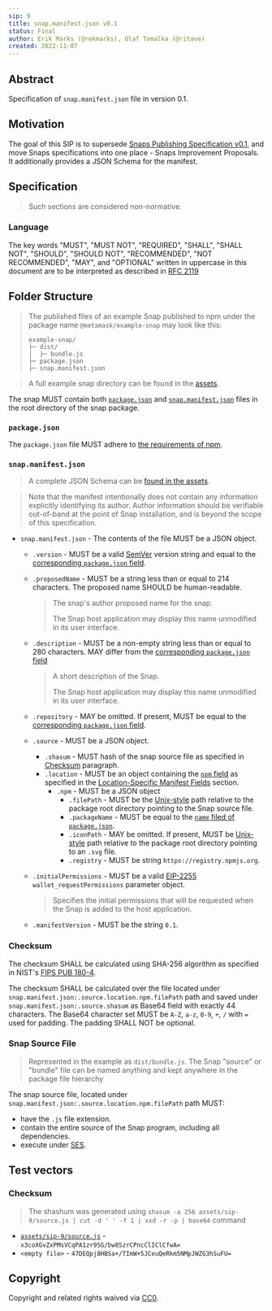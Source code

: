 ```yaml
---
sip: 9
title: snap.manifest.json v0.1
status: Final
author: Erik Marks (@rekmarks), Olaf Tomalka (@ritave)
created: 2022-11-07
---
```


## Abstract

Specification of `snap.manifest.json` file in version 0.1.

## Motivation

The goal of this SIP is to supersede [Snaps Publishing Specification v0.1](https://github.com/MetaMask/specifications/blob/c226cbaca1deb83d3e85941d06fc7534ff972336/snaps/publishing.md), and move Snaps specifications into one place - Snaps Improvement Proposals.
It additionally provides a JSON Schema for the manifest.

## Specification

> Such sections are considered non-normative.

### Language

The key words "MUST", "MUST NOT", "REQUIRED", "SHALL", "SHALL NOT",
"SHOULD", "SHOULD NOT", "RECOMMENDED", "NOT RECOMMENDED", "MAY", and
"OPTIONAL" written in uppercase in this document are to be interpreted as described in [RFC 2119](https://www.ietf.org/rfc/rfc2119.txt)

## Folder Structure

> The published files of an example Snap published to npm under the package name `@metamask/example-snap` may look like this:
>
> ```
> example-snap/
> ├─ dist/
> │  ├─ bundle.js
> ├─ package.json
> ├─ snap.manifest.json
> ```

> A full example snap directory can be found in the [assets](../assets/sip-9/example-snap/).

The snap MUST contain both [`package.json`](#packagejson) and [`snap.manifest.json`](#snapmanifestjson) files in the root directory of the snap package.

### `package.json`

The `package.json` file MUST adhere to [the requirements of npm](https://docs.npmjs.com/cli/v7/configuring-npm/package-json).

### `snap.manifest.json`

> A complete JSON Schema can be [found in the assets](../assets/sip-9/snap.manifest.schema.json).

> Note that the manifest intentionally does not contain any information explicitly identifying its author.
> Author information should be verifiable out-of-band at the point of Snap installation, and is beyond the scope of this specification.

- `snap.manifest.json` - The contents of the file MUST be a JSON object.

  - `.version` - MUST be a valid [SemVer][] version string and equal to the [corresponding `package.json` field](https://docs.npmjs.com/cli/v7/configuring-npm/package-json#version).
  - `.proposedName` - MUST be a string less than or equal to 214 characters. <!-- This is what npm uses for the `name` field. -->
    The proposed name SHOULD be human-readable.

    > The snap's author proposed name for the snap.
    >
    > The Snap host application may display this name unmodified in its user interface.

  - `.description` - MUST be a non-empty string less than or equal to 280 characters. <!-- As of 2021, a Twitter post. -->
    MAY differ from the [corresponding `package.json` field](https://docs.npmjs.com/cli/v7/configuring-npm/package-json#description-1)
    > A short description of the Snap.
    >
    > The Snap host application may display this name unmodified in its user interface.
  - `.repository` - MAY be omitted. If present, MUST be equal to the [corresponding `package.json` field](https://docs.npmjs.com/cli/v7/configuring-npm/package-json#repository).
  - `.source` - MUST be a JSON object.
    - `.shasum` - MUST hash of the snap source file as specified in [Checksum](#checksum) paragraph.
    - `.location` - MUST be an object containing the [`npm` field](#npm) as specified in the [Location-Specific Manifest Fields](#hosting-platform-manifest-fields) section.
      - `.npm` - MUST be a JSON object
        - `.filePath` - MUST be the [Unix-style][unix filesystem] path relative to the package root directory pointing to the Snap source file.
        - `.packageName` - MUST be equal to the [`name` filed of `package.json`](https://docs.npmjs.com/cli/v7/configuring-npm/package-json#name).
        - `.iconPath` - MAY be omitted. If present, MUST be [Unix-style][unix filesystem] path relative to the package root directory pointing to an `.svg` file.
        - `.registry` - MUST be string `https://registry.npmjs.org`.
  - `.initialPermissions` - MUST be a valid [EIP-2255][] `wallet_requestPermissions` parameter object.
    > Specifies the initial permissions that will be requested when the Snap is added to the host application.
  - `.manifestVersion` - MUST be the string `0.1`.

### Checksum

The checksum SHALL be calculated using SHA-256 algorithm as specified in NIST's [FIPS PUB 180-4](https://nvlpubs.nist.gov/nistpubs/FIPS/NIST.FIPS.180-4.pdf).

The checksum SHALL be calculated over the file located under `snap.manifest.json:.source.location.npm.filePath` path and saved under `snap.manifest.json:.source.shasum` as Base64 field with exactly 44 characters. The Base64 character set MUST be `A-Z`, `a-z`, `0-9`, `+`, `/` with `=` used for padding. The padding SHALL NOT be optional.

### Snap Source File

> Represented in the example as `dist/bundle.js`. The Snap "source" or "bundle" file can be named anything and kept anywhere in the package file hierarchy

The snap source file, located under `snap.manifest.json:.source.location.npm.filePath` path MUST:

- have the `.js` file extension.
- contain the entire source of the Snap program, including all dependencies.
- execute under [SES][].

## Test vectors

### Checksum

> The shashum was generated using `shasum -a 256 assets/sip-9/source.js | cut -d ' ' -f 1 | xxd -r -p | base64` command

- [`assets/sip-9/source.js`](../assets/sip-9/source.js) - `x3coXGvZxPMsVCqPA1zr9SG/bw8SzrCPncClIClCfwA=`
- `<empty file>` - `47DEQpj8HBSa+/TImW+5JCeuQeRkm5NMpJWZG3hSuFU=`

## Copyright

Copyright and related rights waived via [CC0](../LICENSE).

[eip-2255]: https://eips.ethereum.org/EIPS/eip-2255
[semver]: https://semver.org/
[ses]: https://agoric.com/documentation/guides/js-programming/ses/ses-guide.html
[unix filesystem]: https://en.wikipedia.org/wiki/Unix_filesystem
